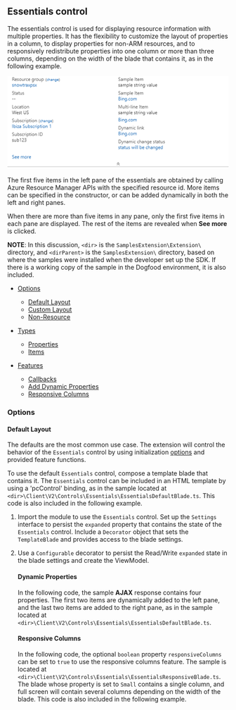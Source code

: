 <a name="essentials-control"></a>
## Essentials control

The essentials control is used for displaying resource information with multiple properties.
It has the flexibility to customize the layout of properties in a column, to display properties for non-ARM resources, and to responsively redistribute properties into one column or more than three columns, depending on the width of the blade that contains it, as in the following example.

![alt-text](../media/portalfx-controls/essentials.png "Essentials")

The first five items in the left pane of the essentials are obtained by calling Azure Resource Manager APIs with the specified resource id.
More items can be specified in the constructor, or can be added dynamically in both the left and right panes.

When there are more than five items in any pane, only the first five items in each pane are displayed. The rest of the items are revealed when **See more** is clicked.

**NOTE**: In this discussion, `<dir>` is the `SamplesExtension\Extension\` directory, and  `<dirParent>`  is the `SamplesExtension\` directory, based on where the samples were installed when the developer set up the SDK. If there is a working copy of the sample in the Dogfood environment, it is also included.

* [Options](#options)
    * [Default Layout](#default-layout) 
    * [Custom Layout](#custom-layout) 
    * [Non-Resource](#non-resource-layout)

* [Types](#types)
    * [Properties](#properties)
    * [Items](#items)

* [Features](#features)
    * [Callbacks](#callbacks)
    * [Add Dynamic Properties](#dynamic-properties)
    * [Responsive Columns](#responsive-columns)


<a name="essentials-control-options"></a>
### Options

<a name="essentials-control-options-default-layout"></a>
#### Default Layout

The defaults are the most common use case. The extension will control the behavior of the `Essentials` control by using initialization [options](#options) and provided feature functions.

To use the default `Essentials` control, compose a template blade that contains it. The  `Essentials` control can be included in an HTML template by using a 'pcControl' binding, as in the sample located at `<dir>\Client\V2\Controls\Essentials\EssentialsDefaultBlade.ts`. This code is also included in the following example.

<!-- 
```typescript

export interface Settings {
expanded: boolean;
}

/*
 * Most common usage of essentials with a resourceId.
 * It has fixed order of specific resource related items.
 * This sample creates an essentials with resourceId and adds some items dynamically after the essentials control is initially rendered.
 */
@TemplateBlade.Decorator({
htmlTemplate: `<div data-bind="pcControl: essentials"></div>`
})
// The 'Configurable' decorator is applied here so the Blade can persist the 'expanded' property of the essentials control.
@TemplateBlade.Configurable.Decorator()
export class EssentialsDefaultBlade {

```  -->
<!-- TODO: Determine how to include the samples in gitHub. Otherwise, the reader can use the annotated code that was shipped with the SDK.  It contains all of the bookmarks for the snippets  -->

1. Import the module to use the `Essentials` control. Set up the `Settings` interface to persist the `expanded` property that contains the state of the `Essentials` control. Include a `Decorator` object that sets the `TemplateBlade` and provides access to the blade settings. 

1. Use a `Configurable` decorator to persist the Read/Write `expanded` state in the blade settings and create the ViewModel. 

    <!--
    ```typescript

public title = ClientResources.essentialsDefaultEssentials;
public subtitle = ClientResources.controls;

public context: TemplateBlade.Context<void, DataContext> & TemplateBlade.Configurable.Context<Settings>;

/**
 * View model for the essentials.
 */
public essentials: Essentials.ViewModel;

/**
 * Creating an essentials and using data-loading for the blade.
 * Note that it is returning a Promise of AJAX calling function.
 */
public onInitialize(): Q.Promise<void> {
    const { container, configuration } = this.context;

    // Create an essentials
    this._initializeControl();

    // Read from the blade settings and set "expand" state value for the essentials
    const configValues = configuration.getValues();
    if (typeof configValues.settings.expanded === "boolean") {
        this.essentials.expanded(configValues.settings.expanded);
    }

    // Update the blade settings when "expanded" value is changed
    this.essentials.expanded.subscribe(container, (expanded) => {
        configuration.updateValues({
            settings: { expanded }
        });
    });

    // Once the Essentials control is instantiated, this Blade contains enough UI that it can remove the blocking loading indicator
    container.revealContent();

    //essentials#addDynamicProps
    // Sample AJAX Action
    let clickCounter = 0;
    return sampleAJAXFunction()
        .then((results: any) => {
            // Generate array of Essentials.Item | Essentials.MultiLineItem from the results
            const items: ((Essentials.Item | Essentials.MultiLineItem)[]) = results.map((data: any): Essentials.Item | Essentials.MultiLineItem => {
                switch (data.type) {
                    case "connectionString":
                        const connectionString = ko.observable(ClientResources.essentialsConnectionStringValue);
                        return {
                            label: data.label,
                            value: connectionString,
                            onClick: () => {
                                connectionString(data.value);
                            }
                        };
                    case "text":
                        return {
                            label: data.label,
                            value: data.value,
                            icon: {
                                image: MsPortalFx.Base.Images.SmileyHappy(),
                                position: Essentials.IconPosition.Right
                            }
                        };
                    case "url":
                        return {
                            label: data.label,
                            value: data.value,
                            onClick: new ClickableLink(ko.observable(data.url))
                        };
                    case "changeStatus":
                        return {
                            label: data.label,
                            value: data.value,
                            onClick: () => {
                                this.essentials.modifyStatus(`${++clickCounter} ${ClientResources.essentialsTimesClicked}!`);
                            }
                        };
                }
            });

            // Dynamically adding generated items to the essentials
            this.essentials.addDynamicProperties(
                // Add first two items to the left
                items.slice(0, 2),
                // Add next two items to the right
                items.slice(2, 4)
            );
        });
    //essentials#addDynamicProps
}

``` -->

1. Define the `_initializeControl` method that initializes the control.

#### Custom Layout

The custom layout allows the extension to change freely the layout order of built-in and other properties. The extension will control the behavior of the `Essentials` control by using initialization [options](#options) and provided feature functions.

To use the custom layout `essentials` control, compose a template blade that contains it.   The  `Essentials` control can be included in an HTML template by using a 'pcControl' binding, as in the sample located at `<dir>\Client\V2\Controls\Essentials\EssentialsCustomLayoutBlade.ts`. This code is also included in the following example. 

<!--
```typescript

export interface Settings {
expanded: boolean;
}

/*
 * Mostly similar to EssentialsDefaultBlade sample.
 * Unlike the default one, this sample shows the way to change orders of resource-related and user-defined items.
 */
@TemplateBlade.Decorator({
htmlTemplate: `<div data-bind="pcControl: essentials"></div>`
})
// The 'Configurable' decorator is applied here so the Blade can persist the 'expanded' property of the essentials control.
@TemplateBlade.Configurable.Decorator()
export class EssentialsCustomLayoutBlade {

``` -->

1. Import the module to use the `Essentials` control. Set up the `Settings` interface to persist the `expanded` property that contains the state of the `Essentials` control. Include a `Decorator` object that sets the `TemplateBlade` and provides access to the blade settings. 

1. Use a `Configurable` decorator to persist the Read/Write `expanded` state in the blade settings and create the ViewModel. 

    <!--
    ```typescript

public title = ClientResources.essentialsCustomLayoutEssentials;
public subtitle = ClientResources.controls;

public context: TemplateBlade.Context<void, DataContext> & TemplateBlade.Configurable.Context<Settings>;

/**
 * View model for the essentials.
 */
public essentials: Essentials.ViewModel;

/**
 * Creating an essentials and not using data-loading for the blade.
 */
public onInitialize(): Q.Promise<void> {
    const { container, configuration } = this.context;

    // Create an essentials
    this._initializeControl();

    // Read from the blade settings and set "expand" state value for the essentials
    const configValues = configuration.getValues();
    if (typeof configValues.settings.expanded === "boolean") {
        this.essentials.expanded(configValues.settings.expanded);
    }

    // Update the blade settings when "expanded" value is changed
    this.essentials.expanded.subscribe(container, (expanded) => {
        configuration.updateValues({
            settings: { expanded }
        });
    });

    // Once the Essentials control is instantiated, this Blade contains enough UI that it can remove the blocking loading indicator
    container.revealContent();

    // Does not use data-loading for the blade.
    return Q();
}

```  -->

1. Define the `_initializeControl` that initializes the control.

<!--
```typescript

/**
 * Initializes the Essentials control.
 */
private _initializeControl(): void {
    let clickCounter = 0;
    this.essentials =  Essentials.create(this.context.container, {
        resourceId: "/subscriptions/sub123/resourcegroups/snowtraxpsx/providers/Microsoft.Test/snowmobiles/snowtraxpsx600",
        left: [
            Essentials.BuiltInType.Status,
            {
                label: ClientResources.essentialsItem,
                value: ClientResources.essentialsSampleString
            },
            Essentials.BuiltInType.ResourceGroup,
            {
                label: ClientResources.essentialsDynamicChangeStatus,
                value: ClientResources.essentialsStatusWillBeChanged,
                onClick: () => {
                    this.essentials.modifyStatus(`${++clickCounter} ${ClientResources.essentialsTimesClicked}!`);
                }
            },
            {
                label: ClientResources.essentialsItem,
                value: "Bing.com",
                onClick: new ClickableLink(ko.observable("http://www.bing.com"))
            }
        ],
        right: [
            Essentials.BuiltInType.Location,
            {
                label: ClientResources.essentialsItem,
                value: ClientResources.essentialsSampleString
            },
            Essentials.BuiltInType.SubscriptionId,
            Essentials.BuiltInType.SubscriptionName
        ],
        onBladeOpen: (origin: Essentials.BuiltInType) => {
            switch (origin) {
                case Essentials.BuiltInType.ResourceGroup:
                    this.essentials.modifyStatus(ClientResources.essentialsResourceGroupOpened);
                    break;
                case Essentials.BuiltInType.SubscriptionName:
                    this.essentials.modifyStatus(ClientResources.essentialsSubscriptionOpened);
                    break;
            }
        },
        onBladeClose: (origin: Essentials.BuiltInType) => {
            switch (origin) {
                case Essentials.BuiltInType.ResourceGroup:
                    this.essentials.modifyStatus(ClientResources.essentialsResourceGroupClosed);
                    break;
                case Essentials.BuiltInType.SubscriptionName:
                    this.essentials.modifyStatus(ClientResources.essentialsSubscriptionClosed);
                    break;
            }
        }
    });
}

``` -->

<a name="essentials-control-options-non-resource-layout"></a>
#### Non-Resource Layout

Non-resource essentials allow an extension to use the essentials without a resource id. It can change layout orders of all properties freely. The extension will control the behavior of the `Essentials` control by using initialization [options](#options) and provided feature functions.

To use the Non-resource `essentials` control, compose a template blade that contains it.  The `Essentials` control can be included in an HTML template by using a 'pcControl' binding, as in the sample located at `<dir>\Client\V2\Controls\Essentials\EssentialsNonResourceBlade.ts`. This code is also included in the following example. 

<!--
```typescript

export interface Settings {
expanded: boolean;
}

/*
 * Essentials sample without a resourceId.
 * Since there is no resource items, all items should be provided by the author.
 */
@TemplateBlade.Decorator({
htmlTemplate: `<div data-bind="pcControl: essentials"></div>`
})
// The 'Configurable' decorator is applied here so the Blade can persist the 'expanded' property of the essentials control.
@TemplateBlade.Configurable.Decorator()
export class EssentialsNonResourceBlade {

``` -->

1. Import the module to use the `Essentials` control. Set up the `Settings` interface to persist the `expanded` property that contains the state of the `Essentials` control. Include a `Decorator` object that sets the `TemplateBlade` and provides access to the blade settings. 

<!--
```typescript

export interface Settings {
expanded: boolean;
}

/*
 * Essentials sample without a resourceId.
 * Since there is no resource items, all items should be provided by the author.
 */
@TemplateBlade.Decorator({
htmlTemplate: `<div data-bind="pcControl: essentials"></div>`
})
// The 'Configurable' decorator is applied here so the Blade can persist the 'expanded' property of the essentials control.
@TemplateBlade.Configurable.Decorator()
export class EssentialsNonResourceBlade {

``` -->

1. Use a `Configurable` decorator to persist the Read/Write `expanded` state in the blade settings and create the ViewModel.

<!--
```typescript

public title = ClientResources.essentialsNonResourceEssentials;
public subtitle = ClientResources.controls;

public context: TemplateBlade.Context<void, DataContext> & TemplateBlade.Configurable.Context<Settings>;

/**
 * View model for the essentials.
 */
public essentials: Essentials.ViewModel;

/**
 * Custom Status.
 */
private _customStatus: KnockoutObservable<string> = ko.observable(null);

/**
 * Creating an essentials and not using data-loading for the blade.
 */
public onInitialize(): Q.Promise<void> {
    const { container, configuration } = this.context;

    // Create an essentials
    this._initializeControl();

    // Read from the blade settings and set "expand" state value for the essentials
    const configValues = configuration.getValues();
    if (typeof configValues.settings.expanded === "boolean") {
        this.essentials.expanded(configValues.settings.expanded);
    }

    // Update the blade settings when "expanded" value is changed
    this.essentials.expanded.subscribe(container, (expanded) => {
        configuration.updateValues({
            settings: { expanded }
        });
    });

    // Once the Essentials control is instantiated, this Blade contains enough UI that it can remove the blocking loading indicator
    container.revealContent();

    // Does not use data-loading for the blade.
    return Q();
}

``` -->

1. Define the `_initializeControl` that initializes the control.

<!--
```typescript

/**
 * Initializes the Essentials control.
 */
private _initializeControl(): void {
    let clickCounter = 0;
    this.essentials = Essentials.create(this.context.container, {
        left: [
            {
                label: ClientResources.essentialsItem,
                value: ClientResources.essentialsSampleString
            },
            {
                label: ClientResources.essentialsDynamicChangeStatus,
                value: ClientResources.essentialsStatusWillBeChanged,
                onClick: () => {
                    this._customStatus(`${++clickCounter} ${ClientResources.essentialsTimesClicked}!`);
                }
            },
            {
                label: ClientResources.essentialsItem,
                value: "Bing.com",
                onClick: new ClickableLink(ko.observable("http://www.bing.com"))
            },
            {
                label: ClientResources.essentialsItem,
                value: ClientResources.essentialsSampleString
            },
            {
                label: ClientResources.essentialsItem,
                value: ClientResources.essentialsSampleString
            }
        ],
        right: [
            {
                label: ClientResources.essentialsCustomStatus,
                value: this._customStatus
            },
            {
                label: ClientResources.essentialsItem,
                value: "Bing.com",
                onClick: new ClickableLink(ko.observable("http://www.bing.com"))
            },
            {
                label: ClientResources.essentialsItem,
                value: "Bing.com",
                onClick: new ClickableLink(ko.observable("http://www.bing.com"))
            },
            {
                label: ClientResources.essentialsItem,
                value: ClientResources.essentialsSampleString
            },
            {
                label: ClientResources.essentialsItem,
                value: ClientResources.essentialsSampleString
            }
        ]
    });
}

``` -->

<a name="essentials-control-types"></a>
### Types

<a name="essentials-control-properties"></a>
### Properties

<!-- TODO: Determine whether this section should be more verbose, and if so, what the descriptive content should be. -->

<a name="essentials-control-properties-built-in-properties"></a>
#### Built-In Properties

```typescript
/**
 * Built-In properties those can be obtained from resource data.
 */
const enum BuiltInType {
    /**
     * Built-in resource group property.
     */
    ResourceGroup = 1,

    /**
     * Built-in status property.
     */
    Status,

    /**
     * Built-in location property.
     */
    Location,

    /**
     * Built-in subscription name property.
     */
    SubscriptionName,

    /**
     * Built-in subscription id property.
     */
    SubscriptionId
}
```

<a name="essentials-control-properties-other-properties"></a>
#### Other Properties

<a name="essentials-control-properties-other-properties-text"></a>
##### Text
```typescript
{
    label: "Sample Label",
    value: "Sample Value"
}
```

<a name="essentials-control-properties-other-properties-link"></a>
##### Link
```typescript
{
    lable: "Sample Label",
    value: "Bing.com",
    onClick: new ClickableLink(ko.observable("http://www.bing.com"))
}
```

<a name="essentials-control-properties-other-properties-customlink"></a>
##### CustomLink
```typescript
{
    label: "Sample Label",
    value: "Click to do something",
    onClick: () => {
        something();
    }
}
```

<a name="essentials-control-items"></a>
### Items

  A label with a property
```typescript
{
	label: "Sample Label",
    value: "Sample Value"
}
```

<a name="essentials-control-items-multi-line-item"></a>
#### Multi-line Item
A label with multiple [properties](#essentialsProperties)
```typescript
{
    label: "Sample Label",
    lines: [
    	{
            value: "text only"
        },
        {
            value: "Bing.com",
            onClick: new ClickableLink(ko.observable("http://www.bing.com"))
        }
    ]
}
```




<a name="essentials-control-features"></a>
### Features

<a name="essentials-control-features-callbacks"></a>
#### Callbacks

Resource blade open and close callback functions are provided and can be used for logging telemetry or other needed tasks.

**NOTE**: This feature is not available in `NonResource` essentials.

The `Essentials` control is in the sample located at `<dir>\Client\V2\Controls\Essentials\EssentialsDefaultBlade.ts`. This code is also included in the following example.

<!--
```typescript

onBladeOpen: (origin: Essentials.BuiltInType) => {
    switch (origin) {
        case Essentials.BuiltInType.ResourceGroup:
            this.essentials.modifyStatus(ClientResources.essentialsResourceGroupOpened);
            break;
        case Essentials.BuiltInType.SubscriptionName:
            this.essentials.modifyStatus(ClientResources.essentialsSubscriptionOpened);
            break;
    }
},
onBladeClose: (origin: Essentials.BuiltInType) => {
    switch (origin) {
        case Essentials.BuiltInType.ResourceGroup:
            this.essentials.modifyStatus(ClientResources.essentialsResourceGroupClosed);
            break;
        case Essentials.BuiltInType.SubscriptionName:
            this.essentials.modifyStatus(ClientResources.essentialsSubscriptionClosed);
            break;
    }
}

``` -->

<a name="essentials-control-features-dynamic-properties"></a>
#### Dynamic Properties

In the following code, the sample **AJAX** response contains four properties. The first two items are dynamically added to the left pane, and the last two  items are added to the right pane, as in the sample located at `<dir>\Client\V2\Controls\Essentials\EssentialsDefaultBlade.ts`. 

<!--
```typescript

// Sample AJAX Action
let clickCounter = 0;
return sampleAJAXFunction()
    .then((results: any) => {
        // Generate array of Essentials.Item | Essentials.MultiLineItem from the results
        const items: ((Essentials.Item | Essentials.MultiLineItem)[]) = results.map((data: any): Essentials.Item | Essentials.MultiLineItem => {
            switch (data.type) {
                case "connectionString":
                    const connectionString = ko.observable(ClientResources.essentialsConnectionStringValue);
                    return {
                        label: data.label,
                        value: connectionString,
                        onClick: () => {
                            connectionString(data.value);
                        }
                    };
                case "text":
                    return {
                        label: data.label,
                        value: data.value,
                        icon: {
                            image: MsPortalFx.Base.Images.SmileyHappy(),
                            position: Essentials.IconPosition.Right
                        }
                    };
                case "url":
                    return {
                        label: data.label,
                        value: data.value,
                        onClick: new ClickableLink(ko.observable(data.url))
                    };
                case "changeStatus":
                    return {
                        label: data.label,
                        value: data.value,
                        onClick: () => {
                            this.essentials.modifyStatus(`${++clickCounter} ${ClientResources.essentialsTimesClicked}!`);
                        }
                    };
            }
        });

        // Dynamically adding generated items to the essentials
        this.essentials.addDynamicProperties(
            // Add first two items to the left
            items.slice(0, 2),
            // Add next two items to the right
            items.slice(2, 4)
        );
    });

``` -->


<a name="essentials-control-features-responsive-columns"></a>
#### Responsive Columns

In the following code, the optional `boolean` property `responsiveColumns` can be set to `true` to use the responsive columns feature. The sample is located at `<dir>\Client\V2\Controls\Essentials\EssentialsResponsiveBlade.ts`. The blade whose    property is set to `Small` contains a single column, and full screen will contain several columns depending on the width of the blade. This code is also included in the following example.

<!--
```typescript

this.essentials =  Essentials.create(this.context.container, {
    responsiveColumns: true,
    resourceId: "/subscriptions/sub123/resourcegroups/snowtraxpsx/providers/Microsoft.Test/snowmobiles/snowtraxpsx600",
    additionalRight: [{
        label: ClientResources.essentialsItem,
        value: ClientResources.essentialsSampleString
    }, {
        label: ClientResources.essentialsItem,
        value: "Bing.com",
        onClick: new ClickableLink(ko.observable("http://www.bing.com"))
    }, {
        label: ClientResources.essentialsMultiLineItem,
        lines: [{
            value: ClientResources.essentialsSampleString
        }, {
            value: "Bing.com",
            onClick: new ClickableLink(ko.observable("http://www.bing.com"))
        }]
    }],
    onBladeOpen: (origin: Essentials.BuiltInType) => {
        switch (origin) {
            case Essentials.BuiltInType.ResourceGroup:
                this.essentials.modifyStatus(ClientResources.essentialsResourceGroupOpened);
                break;
            case Essentials.BuiltInType.SubscriptionName:
                this.essentials.modifyStatus(ClientResources.essentialsSubscriptionOpened);
                break;
        }
    },
    onBladeClose: (origin: Essentials.BuiltInType) => {
        switch (origin) {
            case Essentials.BuiltInType.ResourceGroup:
                this.essentials.modifyStatus(ClientResources.essentialsResourceGroupClosed);
                break;
            case Essentials.BuiltInType.SubscriptionName:
                this.essentials.modifyStatus(ClientResources.essentialsSubscriptionClosed);
                break;
        }
    }
});

``` -->